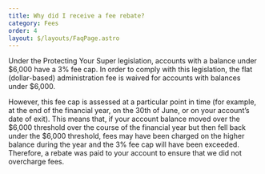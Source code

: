 ```yaml
---
title: Why did I receive a fee rebate?
category: Fees
order: 4
layout: $/layouts/FaqPage.astro
---
```

Under the Protecting Your Super legislation, accounts with a balance under $6,000 have a 3% fee cap. In order to comply with this legislation, the flat (dollar-based) administration fee is waived for accounts with balances under $6,000.

However, this fee cap is assessed at a particular point in time (for example, at the end of the financial year, on the 30th of June, or on your account’s date of exit). This means that, if your account balance moved over the $6,000 threshold over the course of the financial year but then fell back under the $6,000 threshold, fees may have been charged on the higher balance during the year and the 3% fee cap will have been exceeded. Therefore, a rebate was paid to your account to ensure that we did not overcharge fees.